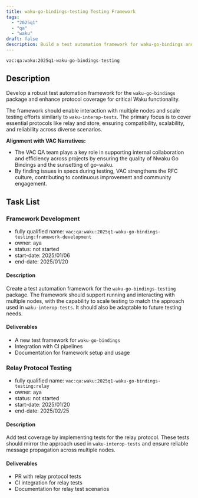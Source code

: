```yaml
---
title: waku-go-bindings-testing Testing Framework
tags:
  - "2025q1"
  - "qa"
  - "waku"  
draft: false  
description: Build a test automation framework for waku-go-bindings and expand protocol coverage
---
```


`vac:qa:waku:2025q1-waku-go-bindings-testing`

## Description
Develop a robust test automation framework for the `waku-go-bindings` package 
and enhance protocol coverage for critical Waku functionality.

The framework should enable interaction with multiple nodes 
and scale testing efforts similarly to `waku-interop-tests`. 
The primary focus is to cover essential protocols like relay and store, 
ensuring compatibility, scalability, and reliability across diverse scenarios.

**Alignment with VAC Narratives:**

* The VAC QA team plays a key role in supporting internal collaboration
  and efficiency across projects by ensuring the quality of Nwaku Go Bindings
  and the sunsetting of go-waku.
* By finding issues in specs during testing,
  VAC strengthens the RFC culture,
  contributing to continuous improvement and community engagement.

## Task List

### Framework Development

* fully qualified name: `vac:qa:waku:2025q1-waku-go-bindings-testing:framework-development`
* owner: aya
* status: not started
* start-date: 2025/01/06
* end-date: 2025/01/20


#### Description
Create a test automation framework for the `waku-go-bindings-testing` package. 
The framework should support running and interacting with multiple nodes, 
with the capability to scale testing to match the approach used in `waku-interop-tests`. 
It should also be adaptable to future testing needs.

#### Deliverables
* A new test framework for `waku-go-bindings`
* Integration with CI pipelines
* Documentation for framework setup and usage


### Relay Protocol Testing

* fully qualified name: `vac:qa:waku:2025q1-waku-go-bindings-testing:relay`
* owner: aya
* status: not started
* start-date: 2025/01/20
* end-date: 2025/02/25

#### Description
Add test coverage by implementing tests for the relay protocol.
These tests should mirror the approach used in `waku-interop-tests`
and ensure reliable message propagation across multiple nodes.

#### Deliverables
* PR with relay protocol tests
* CI integration for relay tests
* Documentation for relay test scenarios
